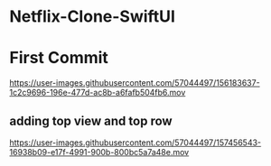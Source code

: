 # Netflix-Clone-SwiftUI

# First Commit
https://user-images.githubusercontent.com/57044497/156183637-1c2c9696-196e-477d-ac8b-a6fafb504fb6.mov

## adding top view and top row



https://user-images.githubusercontent.com/57044497/157456543-16938b09-e17f-4991-900b-800bc5a7a48e.mov

